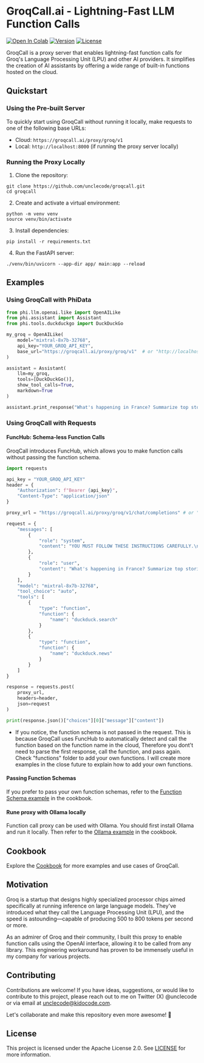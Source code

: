 # GroqCall.ai - Lightning-Fast LLM Function Calls

[![Open In Colab](https://colab.research.google.com/assets/colab-badge.svg)](https://colab.research.google.com/drive/1q3is7qynCsx4s7FBznCfTMnokbKWIv1F?usp=sharing)
[![Version](https://img.shields.io/badge/version-0.0.5-blue.svg)](https://github.com/unclecode/groqcall)
[![License](https://img.shields.io/badge/License-Apache_2.0-blue.svg)](https://opensource.org/licenses/Apache-2.0)

GroqCall is a proxy server that enables lightning-fast function calls for Groq's Language Processing Unit (LPU) and other AI providers. It simplifies the creation of AI assistants by offering a wide range of built-in functions hosted on the cloud.

## Quickstart

### Using the Pre-built Server

To quickly start using GroqCall without running it locally, make requests to one of the following base URLs:

- Cloud: `https://groqcall.ai/proxy/groq/v1`
- Local: `http://localhost:8000` (if running the proxy server locally)

### Running the Proxy Locally

1. Clone the repository:
```
git clone https://github.com/unclecode/groqcall.git
cd groqcall
```

2. Create and activate a virtual environment:
```
python -m venv venv
source venv/bin/activate
```

3. Install dependencies:
```
pip install -r requirements.txt
```

4. Run the FastAPI server:
```
./venv/bin/uvicorn --app-dir app/ main:app --reload
```

## Examples

### Using GroqCall with PhiData

```python
from phi.llm.openai.like import OpenAILike
from phi.assistant import Assistant
from phi.tools.duckduckgo import DuckDuckGo

my_groq = OpenAILike(
    model="mixtral-8x7b-32768",
    api_key="YOUR_GROQ_API_KEY",
    base_url="https://groqcall.ai/proxy/groq/v1"  # or "http://localhost:8000/proxy/groq/v1" if running locally
)

assistant = Assistant(
    llm=my_groq,
    tools=[DuckDuckGo()], 
    show_tool_calls=True, 
    markdown=True
)

assistant.print_response("What's happening in France? Summarize top stories with sources, very short and concise.", stream=False)
```

### Using GroqCall with Requests

#### FuncHub: Schema-less Function Calls

GroqCall introduces FuncHub, which allows you to make function calls without passing the function schema. 

```python
import requests

api_key = "YOUR_GROQ_API_KEY"
header = {
    "Authorization": f"Bearer {api_key}",
    "Content-Type": "application/json"
}

proxy_url = "https://groqcall.ai/proxy/groq/v1/chat/completions" # or "http://localhost:8000/proxy/groq/v1/chat/completions" if running locally

request = {
    "messages": [
        {
            "role": "system",
            "content": "YOU MUST FOLLOW THESE INSTRUCTIONS CAREFULLY.\n<instructions>\n1. Use markdown to format your answers.\n</instructions>"
        },
        {
            "role": "user", 
            "content": "What's happening in France? Summarize top stories with sources, very short and concise."
        }
    ],
    "model": "mixtral-8x7b-32768",
    "tool_choice": "auto",
    "tools": [
        {
            "type": "function",
            "function": {
                "name": "duckduck.search"
            }
        },
        {
            "type": "function",
            "function": {
                "name": "duckduck.news"
            }
        }
    ]
}

response = requests.post(
    proxy_url,
    headers=header,
    json=request
)

print(response.json()["choices"][0]["message"]["content"])
```

- If you notice, the function schema is not passed in the request. This is because GroqCall uses FuncHub to automatically detect and call the function based on the function name in the cloud, Therefore you dont't need to parse the first response, call the function, and pass again. Check "functions" folder to add your own functions. I will create more examples in the close future to explain how to add your own functions.

#### Passing Function Schemas

If you prefer to pass your own function schemas, refer to the [Function Schema example](https://github.com/unclecode/groqcall/blob/main/cookbook/function_call_with_schema.py) in the cookbook.

#### Rune proxy with Ollama locally

Function call proxy can be used with Ollama. You should first install Ollama and run it locally. Then refer to the [Ollama example](https://github.com/unclecode/groqcall/blob/main/cookbook/function_call_ollama.py) in the cookbook.

## Cookbook

Explore the [Cookbook](https://github.com/unclecode/groqcall/tree/main/cookbook) for more examples and use cases of GroqCall.

## Motivation

Groq is a startup that designs highly specialized processor chips aimed specifically at running inference on large language models. They've introduced what they call the Language Processing Unit (LPU), and the speed is astounding—capable of producing 500 to 800 tokens per second or more.

As an admirer of Groq and their community, I built this proxy to enable function calls using the OpenAI interface, allowing it to be called from any library. This engineering workaround has proven to be immensely useful in my company for various projects.

## Contributing

Contributions are welcome! If you have ideas, suggestions, or would like to contribute to this project, please reach out to me on Twitter (X) @unclecode or via email at unclecode@kidocode.com.

Let's collaborate and make this repository even more awesome! 🚀

## License

This project is licensed under the Apache License 2.0. See [LICENSE](https://github.com/unclecode/groqcall/blob/main/LICENSE) for more information.